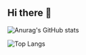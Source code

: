 ## Hi there 👋

![Anurag's GitHub stats](https://github-readme-stats.vercel.app/api?username=quocan01255&show_icons=true&theme=dracula)

![Top Langs](https://github-readme-stats.vercel.app/api/top-langs/?username=quocan01255&hide_progress=false&layout=compact)

<!--
**quocan01255/quocan01255** is a ✨ _special_ ✨ repository because its `README.md` (this file) appears on your GitHub profile.

Here are some ideas to get you started:

- 🔭 I’m currently working on ...
- 🌱 I’m currently learning ...
- 👯 I’m looking to collaborate on ...
- 🤔 I’m looking for help with ...
- 💬 Ask me about ...
- 📫 How to reach me: ...
- 😄 Pronouns: ...
- ⚡ Fun fact: ...
-->
